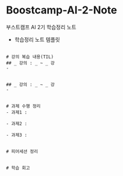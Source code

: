 # Boostcamp-AI-2-Note

부스트캠프 AI 2기 학습정리 노트

- 학습정리 노트 템플릿

```

# 강의 복습 내용(TIL)
## _ 강의 : _ ~ _ 강
- 


## _ 강의 : _ ~ _ 강
-


# 과제 수행 정리
- 과제1 :

- 과제2 :

- 과제3 :


# 피어세션 정리


# 학습 회고

```

